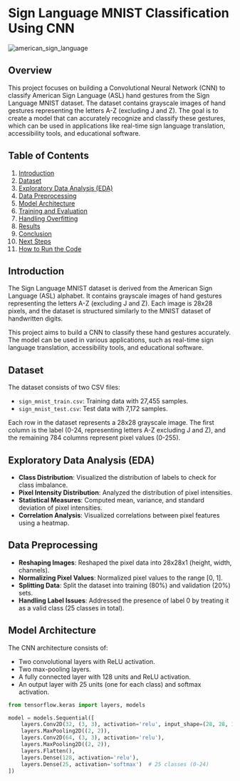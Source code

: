 # Sign Language MNIST Classification Using CNN

![american_sign_language](https://github.com/user-attachments/assets/975aa9ec-920f-4041-959a-04ad329122b6)

## Overview
This project focuses on building a Convolutional Neural Network (CNN) to classify American Sign Language (ASL) hand gestures from the Sign Language MNIST dataset. The dataset contains grayscale images of hand gestures representing the letters A-Z (excluding J and Z). The goal is to create a model that can accurately recognize and classify these gestures, which can be used in applications like real-time sign language translation, accessibility tools, and educational software.

## Table of Contents
1. [Introduction](#introduction)
2. [Dataset](#dataset)
3. [Exploratory Data Analysis (EDA)](#exploratory-data-analysis-eda)
4. [Data Preprocessing](#data-preprocessing)
5. [Model Architecture](#model-architecture)
6. [Training and Evaluation](#training-and-evaluation)
7. [Handling Overfitting](#handling-overfitting)
8. [Results](#results)
9. [Conclusion](#conclusion)
10. [Next Steps](#next-steps)
11. [How to Run the Code](#how-to-run-the-code)

## Introduction
The Sign Language MNIST dataset is derived from the American Sign Language (ASL) alphabet. It contains grayscale images of hand gestures representing the letters A-Z (excluding J and Z). Each image is 28x28 pixels, and the dataset is structured similarly to the MNIST dataset of handwritten digits.

This project aims to build a CNN to classify these hand gestures accurately. The model can be used in various applications, such as real-time sign language translation, accessibility tools, and educational software.

## Dataset
The dataset consists of two CSV files:
- `sign_mnist_train.csv`: Training data with 27,455 samples.
- `sign_mnist_test.csv`: Test data with 7,172 samples.

Each row in the dataset represents a 28x28 grayscale image. The first column is the label (0-24, representing letters A-Z excluding J and Z), and the remaining 784 columns represent pixel values (0-255).

## Exploratory Data Analysis (EDA)
- **Class Distribution**: Visualized the distribution of labels to check for class imbalance.
- **Pixel Intensity Distribution**: Analyzed the distribution of pixel intensities.
- **Statistical Measures**: Computed mean, variance, and standard deviation of pixel intensities.
- **Correlation Analysis**: Visualized correlations between pixel features using a heatmap.

## Data Preprocessing
- **Reshaping Images**: Reshaped the pixel data into 28x28x1 (height, width, channels).
- **Normalizing Pixel Values**: Normalized pixel values to the range [0, 1].
- **Splitting Data**: Split the dataset into training (80%) and validation (20%) sets.
- **Handling Label Issues**: Addressed the presence of label 0 by treating it as a valid class (25 classes in total).

## Model Architecture
The CNN architecture consists of:
- Two convolutional layers with ReLU activation.
- Two max-pooling layers.
- A fully connected layer with 128 units and ReLU activation.
- An output layer with 25 units (one for each class) and softmax activation.

```python
from tensorflow.keras import layers, models

model = models.Sequential([
    layers.Conv2D(32, (3, 3), activation='relu', input_shape=(28, 28, 1)),
    layers.MaxPooling2D((2, 2)),
    layers.Conv2D(64, (3, 3), activation='relu'),
    layers.MaxPooling2D((2, 2)),
    layers.Flatten(),
    layers.Dense(128, activation='relu'),
    layers.Dense(25, activation='softmax')  # 25 classes (0-24)
])
